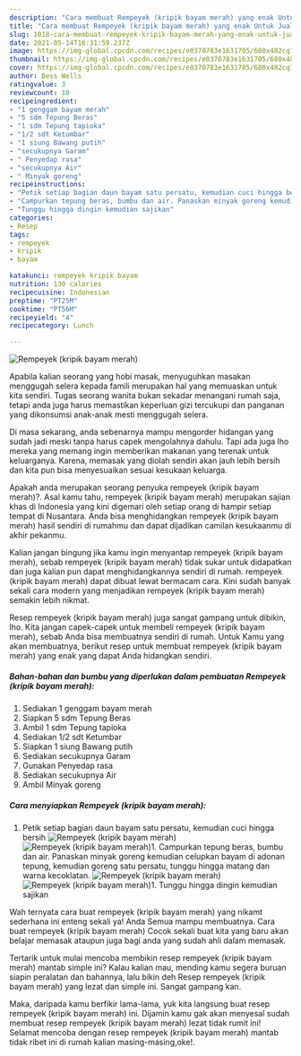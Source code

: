 ```yaml
---
description: "Cara membuat Rempeyek (kripik bayam merah) yang enak Untuk Jualan"
title: "Cara membuat Rempeyek (kripik bayam merah) yang enak Untuk Jualan"
slug: 1018-cara-membuat-rempeyek-kripik-bayam-merah-yang-enak-untuk-jualan
date: 2021-05-14T16:31:59.237Z
image: https://img-global.cpcdn.com/recipes/e0370783e1631705/680x482cq70/rempeyek-kripik-bayam-merah-foto-resep-utama.jpg
thumbnail: https://img-global.cpcdn.com/recipes/e0370783e1631705/680x482cq70/rempeyek-kripik-bayam-merah-foto-resep-utama.jpg
cover: https://img-global.cpcdn.com/recipes/e0370783e1631705/680x482cq70/rempeyek-kripik-bayam-merah-foto-resep-utama.jpg
author: Bess Wells
ratingvalue: 3
reviewcount: 10
recipeingredient:
- "1 genggam bayam merah"
- "5 sdm Tepung Beras"
- "1 sdm Tepung tapioka"
- "1/2 sdt Ketumbar"
- "1 siung Bawang putih"
- "secukupnya Garam"
- " Penyedap rasa"
- "secukupnya Air"
- " Minyak goreng"
recipeinstructions:
- "Petik setiap bagian daun bayam satu persatu, kemudian cuci hingga bersih"
- "Campurkan tepung beras, bumbu dan air. Panaskan minyak goreng kemudian celupkan bayam di adonan tepung, kemudian goreng satu persatu, tunggu hingga matang dan warna kecoklatan."
- "Tunggu hingga dingin kemudian sajikan"
categories:
- Resep
tags:
- rempeyek
- kripik
- bayam

katakunci: rempeyek kripik bayam 
nutrition: 130 calories
recipecuisine: Indonesian
preptime: "PT25M"
cooktime: "PT56M"
recipeyield: "4"
recipecategory: Lunch

---
```



![Rempeyek (kripik bayam merah)](https://img-global.cpcdn.com/recipes/e0370783e1631705/680x482cq70/rempeyek-kripik-bayam-merah-foto-resep-utama.jpg)

Apabila kalian seorang yang hobi masak, menyuguhkan masakan menggugah selera kepada famili merupakan hal yang memuaskan untuk kita sendiri. Tugas seorang  wanita bukan sekadar menangani rumah saja, tetapi anda juga harus memastikan keperluan gizi tercukupi dan panganan yang dikonsumsi anak-anak mesti menggugah selera.

Di masa  sekarang, anda sebenarnya mampu mengorder hidangan yang sudah jadi meski tanpa harus capek mengolahnya dahulu. Tapi ada juga lho mereka yang memang ingin memberikan makanan yang terenak untuk keluarganya. Karena, memasak yang diolah sendiri akan jauh lebih bersih dan kita pun bisa menyesuaikan sesuai kesukaan keluarga. 



Apakah anda merupakan seorang penyuka rempeyek (kripik bayam merah)?. Asal kamu tahu, rempeyek (kripik bayam merah) merupakan sajian khas di Indonesia yang kini digemari oleh setiap orang di hampir setiap tempat di Nusantara. Anda bisa menghidangkan rempeyek (kripik bayam merah) hasil sendiri di rumahmu dan dapat dijadikan camilan kesukaanmu di akhir pekanmu.

Kalian jangan bingung jika kamu ingin menyantap rempeyek (kripik bayam merah), sebab rempeyek (kripik bayam merah) tidak sukar untuk didapatkan dan juga kalian pun dapat menghidangkannya sendiri di rumah. rempeyek (kripik bayam merah) dapat dibuat lewat bermacam cara. Kini sudah banyak sekali cara modern yang menjadikan rempeyek (kripik bayam merah) semakin lebih nikmat.

Resep rempeyek (kripik bayam merah) juga sangat gampang untuk dibikin, lho. Kita jangan capek-capek untuk membeli rempeyek (kripik bayam merah), sebab Anda bisa membuatnya sendiri di rumah. Untuk Kamu yang akan membuatnya, berikut resep untuk membuat rempeyek (kripik bayam merah) yang enak yang dapat Anda hidangkan sendiri.

<!--inarticleads1-->

##### Bahan-bahan dan bumbu yang diperlukan dalam pembuatan Rempeyek (kripik bayam merah):

1. Sediakan 1 genggam bayam merah
1. Siapkan 5 sdm Tepung Beras
1. Ambil 1 sdm Tepung tapioka
1. Sediakan 1/2 sdt Ketumbar
1. Siapkan 1 siung Bawang putih
1. Sediakan secukupnya Garam
1. Gunakan  Penyedap rasa
1. Sediakan secukupnya Air
1. Ambil  Minyak goreng




<!--inarticleads2-->

##### Cara menyiapkan Rempeyek (kripik bayam merah):

1. Petik setiap bagian daun bayam satu persatu, kemudian cuci hingga bersih
<img src="https://img-global.cpcdn.com/steps/8d06e017a094a03f/160x128cq70/rempeyek-kripik-bayam-merah-langkah-memasak-1-foto.jpg" alt="Rempeyek (kripik bayam merah)"><img src="https://img-global.cpcdn.com/steps/7732020833be9828/160x128cq70/rempeyek-kripik-bayam-merah-langkah-memasak-1-foto.jpg" alt="Rempeyek (kripik bayam merah)">1. Campurkan tepung beras, bumbu dan air. Panaskan minyak goreng kemudian celupkan bayam di adonan tepung, kemudian goreng satu persatu, tunggu hingga matang dan warna kecoklatan.
<img src="https://img-global.cpcdn.com/steps/29379f946421fae6/160x128cq70/rempeyek-kripik-bayam-merah-langkah-memasak-2-foto.jpg" alt="Rempeyek (kripik bayam merah)"><img src="https://img-global.cpcdn.com/steps/7d701eef417b2960/160x128cq70/rempeyek-kripik-bayam-merah-langkah-memasak-2-foto.jpg" alt="Rempeyek (kripik bayam merah)">1. Tunggu hingga dingin kemudian sajikan




Wah ternyata cara buat rempeyek (kripik bayam merah) yang nikamt sederhana ini enteng sekali ya! Anda Semua mampu membuatnya. Cara buat rempeyek (kripik bayam merah) Cocok sekali buat kita yang baru akan belajar memasak ataupun juga bagi anda yang sudah ahli dalam memasak.

Tertarik untuk mulai mencoba membikin resep rempeyek (kripik bayam merah) mantab simple ini? Kalau kalian mau, mending kamu segera buruan siapin peralatan dan bahannya, lalu bikin deh Resep rempeyek (kripik bayam merah) yang lezat dan simple ini. Sangat gampang kan. 

Maka, daripada kamu berfikir lama-lama, yuk kita langsung buat resep rempeyek (kripik bayam merah) ini. Dijamin kamu gak akan menyesal sudah membuat resep rempeyek (kripik bayam merah) lezat tidak rumit ini! Selamat mencoba dengan resep rempeyek (kripik bayam merah) mantab tidak ribet ini di rumah kalian masing-masing,oke!.

